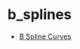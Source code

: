 # b_splines

+ [B Spline Curves](https://chriskr.github.io/b_splines/src/index.html)

<!--
npm install
npm run build
-->